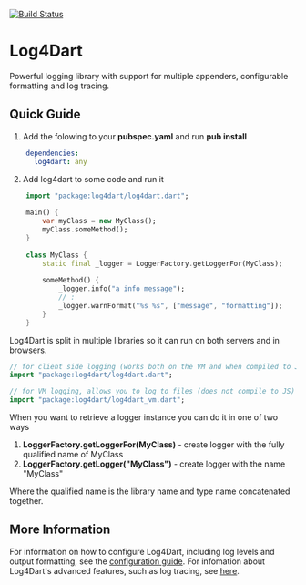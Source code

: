 [![Build Status](https://drone.io/github.com/ltackmann/log4dart/status.png)](https://drone.io/github.com/ltackmann/log4dart/latest)

Log4Dart
========
Powerful logging library with support for multiple appenders, configurable formatting and log tracing.

Quick Guide
-----------
1. Add the folowing to your **pubspec.yaml** and run **pub install**
```yaml
    dependencies:
      log4dart: any
```

2. Add log4dart to some code and run it
```dart
	import "package:log4dart/log4dart.dart";
	
	main() {
		var myClass = new MyClass();
		myClass.someMethod();
	}
		
	class MyClass {
		static final _logger = LoggerFactory.getLoggerFor(MyClass);
	
		someMethod() {
			_logger.info("a info message");
			// :
			_logger.warnFormat("%s %s", ["message", "formatting"]);
		}
	}
```

Log4Dart is split in multiple libraries so it can run on both servers and in browsers.

```dart
// for client side logging (works both on the VM and when compiled to JS)
import "package:log4dart/log4dart.dart";

// for VM logging, allows you to log to files (does not compile to JS) 
import "package:log4dart/log4dart_vm.dart";
```

When you want to retrieve a logger instance you can do it in one of two ways

 1. **LoggerFactory.getLoggerFor(MyClass)** - create logger with the fully qualified name of MyClass
 1. **LoggerFactory.getLogger("MyClass")** - create logger with the name "MyClass"
 
Where the qualified name is the library name and type name concatenated together.  

More Information
----------------
For information on how to configure Log4Dart, including log levels and output formatting, see 
the [configuration guide](doc/Config.md). For infomation about Log4Dart's advanced features, 
such as log tracing, see [here](doc/Advanced.md).

[slf4j]: http://www.slf4j.org/
